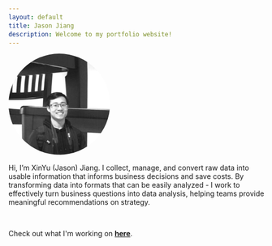 ```yaml
---
layout: default
title: Jason Jiang
description: Welcome to my portfolio website!
---
```


<img src="/images/homepage_img.jpg" alt="homepage_img" width="200" style="border-radius:50%;  filter:brightness(1.1);">

<br>

Hi, I’m XinYu (Jason) Jiang. I collect, manage, and convert raw data into usable information that informs business decisions and save costs. By transforming data into formats that can be easily analyzed - I work to effectively turn business questions into data analysis, helping teams provide meaningful recommendations on strategy.

<br>

Check out what I'm working on **[here](/projects/)**.

<br>
